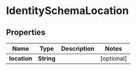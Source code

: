 

# IdentitySchemaLocation


## Properties

Name | Type | Description | Notes
------------ | ------------- | ------------- | -------------
**location** | **String** |  |  [optional]



